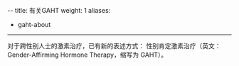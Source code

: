 --
title: 有关GAHT
weight: 1
aliases:
  - gaht-about
---

对于跨性别人士的激素治疗，已有新的表述方式：
性别肯定激素治疗（英文：Gender-Affirming Hormone Therapy，缩写为 GAHT）。
